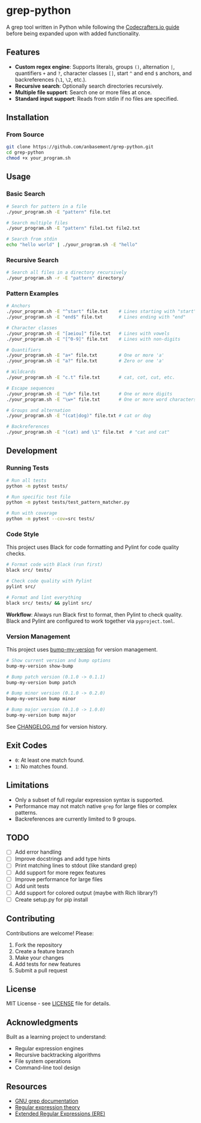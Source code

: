 # grep-python

A grep tool written in Python while following the [Codecrafters.io guide](https://app.codecrafters.io/courses/grep/overview) before being expanded upon with added functionality.

## Features

- **Custom regex engine**: Supports literals, groups `()`, alternation `|`, quantifiers `+` and `?`, character classes `[]`, start `^` and end `$` anchors, and backreferences (`\1`, `\2`, etc.).
- **Recursive search**: Optionally search directories recursively.
- **Multiple file support**: Search one or more files at once.
- **Standard input support**: Reads from stdin if no files are specified.

## Installation

### From Source

```bash
git clone https://github.com/anbasement/grep-python.git
cd grep-python
chmod +x your_program.sh
```

## Usage

### Basic Search

```bash
# Search for pattern in a file
./your_program.sh -E "pattern" file.txt

# Search multiple files
./your_program.sh -E "pattern" file1.txt file2.txt

# Search from stdin
echo "hello world" | ./your_program.sh -E "hello"
```

### Recursive Search

```bash
# Search all files in a directory recursively
./your_program.sh -r -E "pattern" directory/
```

### Pattern Examples

```bash
# Anchors
./your_program.sh -E "^start" file.txt    # Lines starting with "start"
./your_program.sh -E "end$" file.txt      # Lines ending with "end"

# Character classes
./your_program.sh -E "[aeiou]" file.txt   # Lines with vowels
./your_program.sh -E "[^0-9]" file.txt    # Lines with non-digits

# Quantifiers
./your_program.sh -E "a+" file.txt        # One or more 'a'
./your_program.sh -E "a?" file.txt        # Zero or one 'a'

# Wildcards
./your_program.sh -E "c.t" file.txt       # cat, cot, cut, etc.

# Escape sequences
./your_program.sh -E "\d+" file.txt       # One or more digits
./your_program.sh -E "\w+" file.txt       # One or more word characters

# Groups and alternation
./your_program.sh -E "(cat|dog)" file.txt # cat or dog

# Backreferences
./your_program.sh -E "(cat) and \1" file.txt  # "cat and cat"
```

## Development

### Running Tests

```bash
# Run all tests
python -m pytest tests/

# Run specific test file
python -m pytest tests/test_pattern_matcher.py

# Run with coverage
python -m pytest --cov=src tests/
```

### Code Style

This project uses Black for code formatting and Pylint for code quality checks.

```bash
# Format code with Black (run first)
black src/ tests/

# Check code quality with Pylint
pylint src/

# Format and lint everything
black src/ tests/ && pylint src/
```

**Workflow**: Always run Black first to format, then Pylint to check quality. Black and Pylint are configured to work together via `pyproject.toml`.

### Version Management

This project uses [bump-my-version](https://github.com/callowayproject/bump-my-version) for version management.

```bash
# Show current version and bump options
bump-my-version show-bump

# Bump patch version (0.1.0 -> 0.1.1)
bump-my-version bump patch

# Bump minor version (0.1.0 -> 0.2.0) 
bump-my-version bump minor

# Bump major version (0.1.0 -> 1.0.0)
bump-my-version bump major
```

See [CHANGELOG.md](CHANGELOG.md) for version history.

## Exit Codes

- `0`: At least one match found.
- `1`: No matches found.

## Limitations

- Only a subset of full regular expression syntax is supported.
- Performance may not match native `grep` for large files or complex patterns.
- Backreferences are currently limited to 9 groups.

## TODO

- [ ] Add error handling
- [ ] Improve docstrings and add type hints
- [ ] Print matching lines to stdout (like standard grep)
- [ ] Add support for more regex features
- [ ] Improve performance for large files
- [ ] Add unit tests
- [ ] Add support for colored output (maybe with Rich library?)
- [ ] Create setup.py for pip install

## Contributing

Contributions are welcome! Please:

1. Fork the repository
2. Create a feature branch
3. Make your changes
4. Add tests for new features
5. Submit a pull request

## License

MIT License - see [LICENSE](LICENSE) file for details.

## Acknowledgments

Built as a learning project to understand:

- Regular expression engines
- Recursive backtracking algorithms
- File system operations
- Command-line tool design

## Resources

- [GNU grep documentation](https://www.gnu.org/software/grep/manual/)
- [Regular expression theory](https://en.wikipedia.org/wiki/Regular_expression)
- [Extended Regular Expressions (ERE)](https://en.wikipedia.org/wiki/Regular_expression#POSIX_extended)
